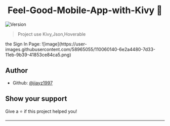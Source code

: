 <h1 align="center">Feel-Good-Mobile-App-with-Kivy 👋</h1>
<p>
  <img alt="Version" src="https://img.shields.io/badge/version-1-blue.svg?cacheSeconds=2592000" />
</p>

> Project use Kivy,Json,Hoverable
<p> the Sign In Page:
![image](https://user-images.githubusercontent.com/58965055/110060140-6e2a4480-7d33-11eb-9b39-41853ce84ca5.png)



## Author

* Github: [@jiayz1997](https://github.com/jiayz1997)

## Show your support

Give a ⭐️ if this project helped you!

***
